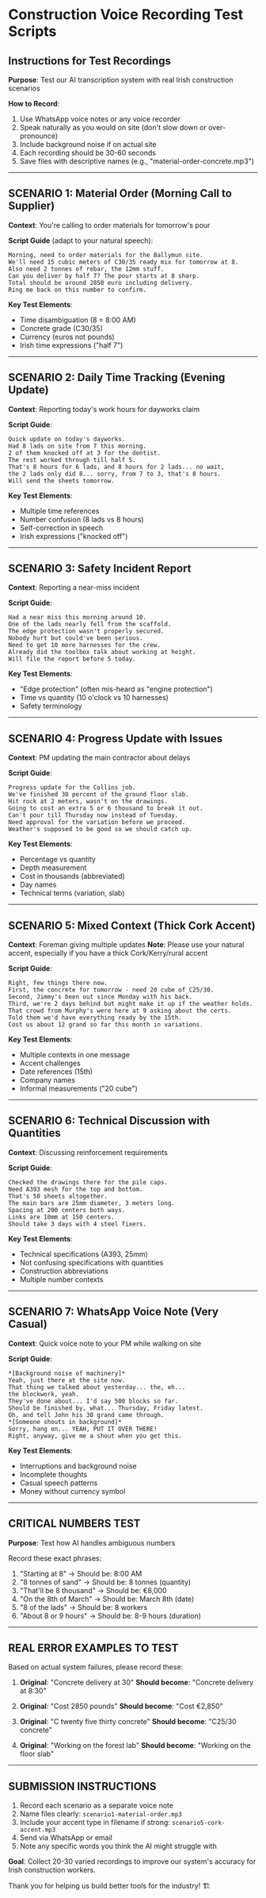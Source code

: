 # Construction Voice Recording Test Scripts

## Instructions for Test Recordings

**Purpose**: Test our AI transcription system with real Irish construction scenarios

**How to Record**:
1. Use WhatsApp voice notes or any voice recorder
2. Speak naturally as you would on site (don't slow down or over-pronounce)
3. Include background noise if on actual site
4. Each recording should be 30-60 seconds
5. Save files with descriptive names (e.g., "material-order-concrete.mp3")

---

## SCENARIO 1: Material Order (Morning Call to Supplier)

**Context**: You're calling to order materials for tomorrow's pour

**Script Guide** (adapt to your natural speech):
```
Morning, need to order materials for the Ballymun site.
We'll need 15 cubic meters of C30/35 ready mix for tomorrow at 8.
Also need 2 tonnes of rebar, the 12mm stuff.
Can you deliver by half 7? The pour starts at 8 sharp.
Total should be around 2850 euro including delivery.
Ring me back on this number to confirm.
```

**Key Test Elements**: 
- Time disambiguation (8 = 8:00 AM)
- Concrete grade (C30/35)
- Currency (euros not pounds)
- Irish time expressions ("half 7")

---

## SCENARIO 2: Daily Time Tracking (Evening Update)

**Context**: Reporting today's work hours for dayworks claim

**Script Guide**:
```
Quick update on today's dayworks.
Had 8 lads on site from 7 this morning.
2 of them knocked off at 3 for the dentist.
The rest worked through till half 5.
That's 8 hours for 6 lads, and 8 hours for 2 lads... no wait, 
the 2 lads only did 8... sorry, from 7 to 3, that's 8 hours.
Will send the sheets tomorrow.
```

**Key Test Elements**:
- Multiple time references
- Number confusion (8 lads vs 8 hours)
- Self-correction in speech
- Irish expressions ("knocked off")

---

## SCENARIO 3: Safety Incident Report

**Context**: Reporting a near-miss incident

**Script Guide**:
```
Had a near miss this morning around 10.
One of the lads nearly fell from the scaffold.
The edge protection wasn't properly secured.
Nobody hurt but could've been serious.
Need to get 10 more harnesses for the crew.
Already did the toolbox talk about working at height.
Will file the report before 5 today.
```

**Key Test Elements**:
- "Edge protection" (often mis-heard as "engine protection")
- Time vs quantity (10 o'clock vs 10 harnesses)
- Safety terminology

---

## SCENARIO 4: Progress Update with Issues

**Context**: PM updating the main contractor about delays

**Script Guide**:
```
Progress update for the Collins job.
We've finished 30 percent of the ground floor slab.
Hit rock at 2 meters, wasn't on the drawings.
Going to cost an extra 5 or 6 thousand to break it out.
Can't pour till Thursday now instead of Tuesday.
Need approval for the variation before we proceed.
Weather's supposed to be good so we should catch up.
```

**Key Test Elements**:
- Percentage vs quantity
- Depth measurement
- Cost in thousands (abbreviated)
- Day names
- Technical terms (variation, slab)

---

## SCENARIO 5: Mixed Context (Thick Cork Accent)

**Context**: Foreman giving multiple updates
**Note**: Please use your natural accent, especially if you have a thick Cork/Kerry/rural accent

**Script Guide**:
```
Right, few things there now.
First, the concrete for tomorrow - need 20 cube of C25/30.
Second, Jimmy's been out since Monday with his back.
Third, we're 2 days behind but might make it up if the weather holds.
That crowd from Murphy's were here at 9 asking about the certs.
Told them we'd have everything ready by the 15th.
Cost us about 12 grand so far this month in variations.
```

**Key Test Elements**:
- Multiple contexts in one message
- Accent challenges
- Date references (15th)
- Company names
- Informal measurements ("20 cube")

---

## SCENARIO 6: Technical Discussion with Quantities

**Context**: Discussing reinforcement requirements

**Script Guide**:
```
Checked the drawings there for the pile caps.
Need A393 mesh for the top and bottom.
That's 50 sheets altogether.
The main bars are 25mm diameter, 3 meters long.
Spacing at 200 centers both ways.
Links are 10mm at 150 centers.
Should take 3 days with 4 steel fixers.
```

**Key Test Elements**:
- Technical specifications (A393, 25mm)
- Not confusing specifications with quantities
- Construction abbreviations
- Multiple number contexts

---

## SCENARIO 7: WhatsApp Voice Note (Very Casual)

**Context**: Quick voice note to your PM while walking on site

**Script Guide**:
```
*[Background noise of machinery]*
Yeah, just there at the site now.
That thing we talked about yesterday... the, eh... 
the blockwork, yeah.
They've done about... I'd say 500 blocks so far.
Should be finished by, what... Thursday, Friday latest.
Oh, and tell John his 30 grand came through.
*[Someone shouts in background]*
Sorry, hang on... YEAH, PUT IT OVER THERE!
Right, anyway, give me a shout when you get this.
```

**Key Test Elements**:
- Interruptions and background noise
- Incomplete thoughts
- Casual speech patterns
- Money without currency symbol

---

## CRITICAL NUMBERS TEST

**Purpose**: Test how AI handles ambiguous numbers

Record these exact phrases:
1. "Starting at 8" → Should be: 8:00 AM
2. "8 tonnes of sand" → Should be: 8 tonnes (quantity)
3. "That'll be 8 thousand" → Should be: €8,000
4. "On the 8th of March" → Should be: March 8th (date)
5. "8 of the lads" → Should be: 8 workers
6. "About 8 or 9 hours" → Should be: 8-9 hours (duration)

---

## REAL ERROR EXAMPLES TO TEST

Based on actual system failures, please record these:

1. **Original**: "Concrete delivery at 30"
   **Should become**: "Concrete delivery at 8:30"

2. **Original**: "Cost 2850 pounds" 
   **Should become**: "Cost €2,850"

3. **Original**: "C twenty five thirty concrete"
   **Should become**: "C25/30 concrete"

4. **Original**: "Working on the forest lab"
   **Should become**: "Working on the floor slab"

---

## SUBMISSION INSTRUCTIONS

1. Record each scenario as a separate voice note
2. Name files clearly: `scenario1-material-order.mp3`
3. Include your accent type in filename if strong: `scenario5-cork-accent.mp3`
4. Send via WhatsApp or email
5. Note any specific words you think the AI might struggle with

**Goal**: Collect 20-30 varied recordings to improve our system's accuracy for Irish construction workers.

Thank you for helping us build better tools for the industry! 🏗️